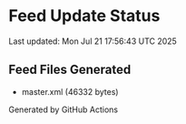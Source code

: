 # Feed Update Status
Last updated: Mon Jul 21 17:56:43 UTC 2025

## Feed Files Generated
- master.xml (46332 bytes)

Generated by GitHub Actions
